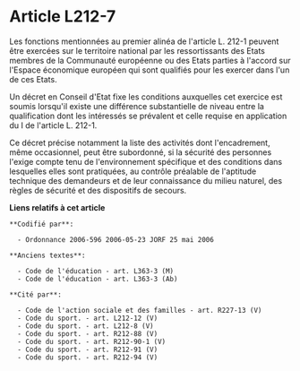 # Article L212-7

Les fonctions mentionnées au premier alinéa de l'article L. 212-1 peuvent être exercées sur le territoire national par les
ressortissants des Etats membres de la Communauté européenne ou des Etats parties à l'accord sur l'Espace économique européen
qui sont qualifiés pour les exercer dans l'un de ces Etats.

Un décret en Conseil d'Etat fixe les conditions auxquelles cet exercice est soumis lorsqu'il existe une différence
substantielle de niveau entre la qualification dont les intéressés se prévalent et celle requise en application du I de
l'article L. 212-1.

Ce décret précise notamment la liste des activités dont l'encadrement, même occasionnel, peut être subordonné, si la sécurité
des personnes l'exige compte tenu de l'environnement spécifique et des conditions dans lesquelles elles sont pratiquées, au
contrôle préalable de l'aptitude technique des demandeurs et de leur connaissance du milieu naturel, des règles de sécurité
et des dispositifs de secours.

**Liens relatifs à cet article**

	**Codifié par**:

	  - Ordonnance 2006-596 2006-05-23 JORF 25 mai 2006

	**Anciens textes**:

	  - Code de l'éducation - art. L363-3 (M)
	  - Code de l'éducation - art. L363-3 (Ab)

	**Cité par**:

	  - Code de l'action sociale et des familles - art. R227-13 (V)
	  - Code du sport. - art. L212-12 (V)
	  - Code du sport. - art. L212-8 (V)
	  - Code du sport. - art. R212-88 (V)
	  - Code du sport. - art. R212-90-1 (V)
	  - Code du sport. - art. R212-91 (V)
	  - Code du sport. - art. R212-94 (V)
